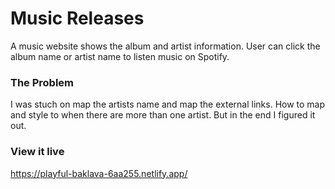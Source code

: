 # Music Releases

A music website shows the album and artist information. User can click the album name or artist name to listen music on Spotify.

### The Problem

I was stuch on map the artists name and map the external links. How to map and style to when there are more than one artist. But in the end I figured it out.

### View it live

https://playful-baklava-6aa255.netlify.app/
